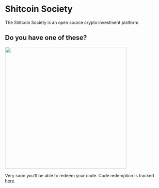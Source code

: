 # Shitcoin Society

The Shitcoin Society is an open source crypto investment platform.

## Do you have one of these?

<img src="https://github.com/user-attachments/assets/2d148a06-cecb-4bb8-9fcf-984036535ba1" width="400">

Very soon you'll be able to redeem your code. Code redemption is tracked [here](https://github.com/shitcoinsociety/platform/issues/2).
